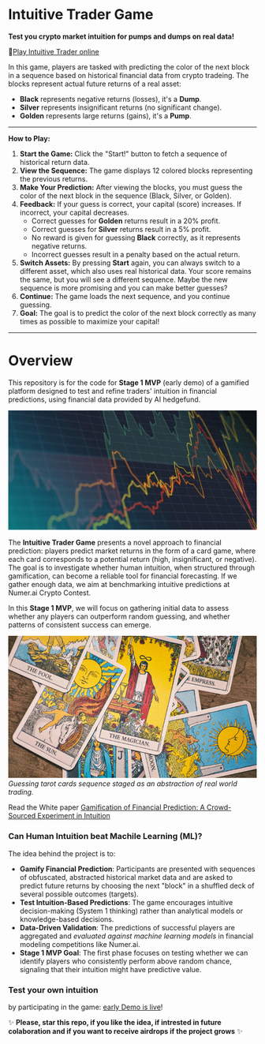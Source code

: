 # Intuitive Trader Game

**Test you crypto market intuition for pumps and dumps on real data!**

🔗[Play Intuitive Trader online](https://run.textvisualization.app/game/)

In this game, players are tasked with predicting the color of the next block in a sequence based on historical financial data from crypto tradeing. The blocks represent actual future returns of a real asset:

- **Black** represents negative returns (losses), it's a **Dump**.
- **Silver** represents insignificant returns (no significant change).
- **Golden** represents large returns (gains), it's a **Pump**.

---

**How to Play:**

1. **Start the Game:** Click the "Start!" button to fetch a sequence of historical return data.
2. **View the Sequence:** The game displays 12 colored blocks representing the previous returns.
3. **Make Your Prediction:** After viewing the blocks, you must guess the color of the next block in the sequence (Black, Silver, or Golden).
4. **Feedback:** If your guess is correct, your capital (score) increases. If incorrect, your capital decreases.
   - Correct guesses for **Golden** returns result in a 20% profit.
   - Correct guesses for **Silver** returns result in a 5% profit.
   - No reward is given for guessing **Black** correctly, as it represents negative returns.
   - Incorrect guesses result in a penalty based on the actual return.
5. **Switch Assets:** By pressing **Start** again, you can always switch to a different asset, which also uses real historical data. Your score remains the same, but you will see a different sequence. Maybe the new sequence is more promising and you can make better guesses?
6. **Continue:** The game loads the next sequence, and you continue guessing.
7. **Goal:** The goal is to predict the color of the next block correctly as many times as possible to maximize your capital!

---

# Overview

This repository is for the code for **Stage 1 MVP** (early demo) of a gamified platform designed to test and refine traders' intuition in financial predictions, using financial data provided by AI hedgefund.

![Trader](./assets/trader.png)

The **Intuitive Trader Game** presents a novel approach to financial prediction: players predict market returns in the form of a card game, where each card corresponds to a potential return (high, insignificant, or negative). The goal is to investigate whether human intuition, when structured through gamification, can become a reliable tool for financial forecasting. If we gather enough data, we aim at benchmarking intuitive predictions at Numer.ai Crypto Contest.

In this **Stage 1 MVP**, we will focus on gathering initial data to assess whether any players can outperform random guessing, and whether patterns of consistent success can emerge.

![Tarot Card Game](./assets/tarot.png)
*Guessing tarot cards sequence staged as an abstraction of real world trading.*

Read the White paper [Gamification of Financial Prediction: A Crowd-Sourced Experiment in Intuition](https://www.academia.edu/127714744/Gamification_of_Financial_Prediction_A_Crowd_Sourced_Experiment_in_Intuition)

### Can Human Intuition beat Machile Learning (ML)?

The idea behind the project is to:
- **Gamify Financial Prediction**: Participants are presented with sequences of obfuscated, abstracted historical market data and are asked to predict future returns by choosing the next "block" in a shuffled deck of several possible outcomes (targets).
- **Test Intuition-Based Predictions**: The game encourages intuitive decision-making (System 1 thinking) rather than analytical models or knowledge-based decisions.
- **Data-Driven Validation**: The predictions of successful players are aggregated and _evaluated against machine learning models_ in financial modeling competitions like Numer.ai.
- **Stage 1 MVP Goal**: The first phase focuses on testing whether we can identify players who consistently perform above random chance, signaling that their intuition might have predictive value.

### **Test your own intuition**  
by participating in the game: [early Demo is live](https://run.textvisualization.app/game/)!

✨ **Please, star this repo, if you like the idea, if intrested in future colaboration and if you want to receive airdrops if the project grows** ✨


